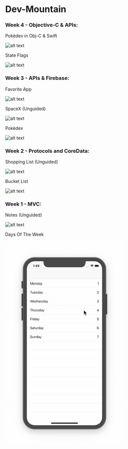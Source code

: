 # Dev-Mountain

### Week 4 - Objective-C & APIs:

Pokèdex in Obj-C & Swift

![alt text]()

State Flags

![alt text]()


### Week 3 - APIs & Firebase:

Favorite App

![alt text]()

SpaceX (Unguided)

![alt text]()

Pokèdex

![alt text]()


### Week 2 - Protocols and CoreData:

Shopping List (Unguided)

![alt text]()


Bucket List

![alt text]()


### Week 1 - MVC:

Notes (Unguided)

![alt text]()


Days Of The Week

![alt text](https://github.com/owenhenley/Dev-Mountain/blob/master/DaysOfTheWeek2/DaysOfTheWeek.gif)

